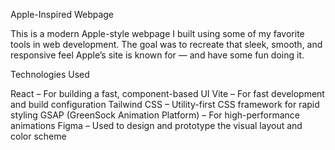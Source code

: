 Apple-Inspired Webpage

This is a modern Apple-style webpage I built using some of my favorite tools in web development. The goal was to recreate that sleek, smooth, and responsive feel Apple’s site is known for — and have some fun doing it.

Technologies Used

React – For building a fast, component-based UI
Vite – For fast development and build configuration
Tailwind CSS – Utility-first CSS framework for rapid styling
GSAP (GreenSock Animation Platform) – For high-performance animations
Figma – Used to design and prototype the visual layout and color scheme


